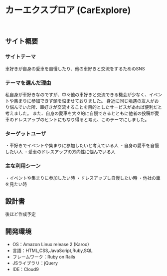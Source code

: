# カーエクスプロア (CarExplore)
​
## サイト概要
### サイトテーマ
車好きが自身の愛車を自慢したり、他の車好きと交流をするためのSNS
​
### テーマを選んだ理由
私自身が車好きなのですが、中々他の車好きと交流できる機会が少なく、イベントや集まりに参加できず頭を悩ませておりました。
身近に同じ境遇の友人がおり悩んでいた所、車好きが交流することを目的としたサービスがあれば便利だと考えました。
また、自身の愛車を大々的に自慢できるとともに他者の投稿が愛車のドレスアップのヒントにもなり得ると考え、このテーマにしました。
​
### ターゲットユーザ
・車好きでイベントや集まりに参加したいと考えている人
・自身の愛車を自慢したい人
・愛車のドレスアップの方向性に悩んでいる人
​
### 主な利用シーン
・イベントや集まりに参加したい時
・ドレスアップし自慢したい時
・他社の車を見たい時
​
## 設計書
後ほど作成予定
​
## 開発環境
- OS：Amazon Linux release 2 (Karoo)
- 言語：HTML,CSS,JavaScript,Ruby,SQL
- フレームワーク：Ruby on Rails
- JSライブラリ：jQuery
- IDE：Cloud9
​